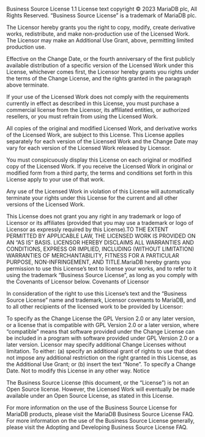 Business Source License 1.1
License text copyright © 2023 MariaDB plc, All Rights Reserved. “Business Source License” is a trademark of MariaDB plc.

The Licensor hereby grants you the right to copy, modify, create derivative works, redistribute, and make non-production use of the Licensed Work. The Licensor may make an Additional Use Grant, above, permitting limited production use.

Effective on the Change Date, or the fourth anniversary of the first publicly available distribution of a specific version of the Licensed Work under this License, whichever comes first, the Licensor hereby grants you rights under the terms of the Change License, and the rights granted in the paragraph above terminate.

If your use of the Licensed Work does not comply with the requirements currently in effect as described in this License, you must purchase a commercial license from the Licensor, its affiliated entities, or authorized resellers, or you must refrain from using the Licensed Work.

All copies of the original and modified Licensed Work, and derivative works of the Licensed Work, are subject to this License. This License applies separately for each version of the Licensed Work and the Change Date may vary for each version of the Licensed Work released by Licensor.

You must conspicuously display this License on each original or modified copy of the Licensed Work. If you receive the Licensed Work in original or modified form from a third party, the terms and conditions set forth in this License apply to your use of that work.

Any use of the Licensed Work in violation of this License will automatically terminate your rights under this License for the current and all other versions of the Licensed Work.

This License does not grant you any right in any trademark or logo of Licensor or its affiliates (provided that you may use a trademark or logo of Licensor as expressly required by this License).TO THE EXTENT PERMITTED BY APPLICABLE LAW, THE LICENSED WORK IS PROVIDED ON AN “AS IS” BASIS. LICENSOR HEREBY DISCLAIMS ALL WARRANTIES AND CONDITIONS, EXPRESS OR IMPLIED, INCLUDING (WITHOUT LIMITATION) WARRANTIES OF MERCHANTABILITY, FITNESS FOR A PARTICULAR PURPOSE, NON-INFRINGEMENT, AND TITLE.MariaDB hereby grants you permission to use this License’s text to license your works, and to refer to it using the trademark “Business Source License”, as long as you comply with the Covenants of Licensor below.
Covenants of Licensor

In consideration of the right to use this License’s text and the “Business Source License” name and trademark, Licensor covenants to MariaDB, and to all other recipients of the licensed work to be provided by Licensor:

To specify as the Change License the GPL Version 2.0 or any later version, or a license that is compatible with GPL Version 2.0 or a later version, where “compatible” means that software provided under the Change License can be included in a program with software provided under GPL Version 2.0 or a later version. Licensor may specify additional Change Licenses without limitation.
To either: (a) specify an additional grant of rights to use that does not impose any additional restriction on the right granted in this License, as the Additional Use Grant; or (b) insert the text “None”.
To specify a Change Date.
Not to modify this License in any other way.
Notice

The Business Source License (this document, or the “License”) is not an Open Source license. However, the Licensed Work will eventually be made available under an Open Source License, as stated in this License.

For more information on the use of the Business Source License for MariaDB products, please visit the MariaDB Business Source License FAQ. For more information on the use of the Business Source License generally, please visit the Adopting and Developing Business Source License FAQ.
